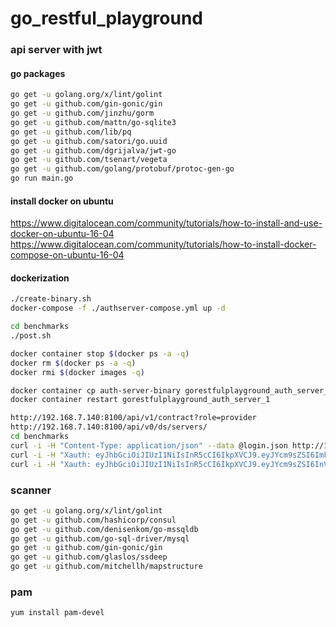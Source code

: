# go\_restful\_playground

### api server with jwt

#### go packages
```bash
go get -u golang.org/x/lint/golint
go get -u github.com/gin-gonic/gin
go get -u github.com/jinzhu/gorm
go get -u github.com/mattn/go-sqlite3
go get -u github.com/lib/pq
go get -u github.com/satori/go.uuid
go get -u github.com/dgrijalva/jwt-go
go get -u github.com/tsenart/vegeta
go get -u github.com/golang/protobuf/protoc-gen-go
go run main.go
```
#### install docker on ubuntu
https://www.digitalocean.com/community/tutorials/how-to-install-and-use-docker-on-ubuntu-16-04
https://www.digitalocean.com/community/tutorials/how-to-install-docker-compose-on-ubuntu-16-04

#### dockerization
```bash
./create-binary.sh
docker-compose -f ./authserver-compose.yml up -d

cd benchmarks
./post.sh

docker container stop $(docker ps -a -q)
docker rm $(docker ps -a -q)
docker rmi $(docker images -q)
```

```bash
docker container cp auth-server-binary gorestfulplayground_auth_server_1:/
docker container restart gorestfulplayground_auth_server_1
```

```bash
http://192.168.7.140:8100/api/v1/contract?role=provider
http://192.168.7.140:8100/api/v0/ds/servers/
cd benchmarks
curl -i -H "Content-Type: application/json" --data @login.json http://192.168.7.140:8100/api/v1/login/
curl -i -H "Xauth: eyJhbGciOiJIUzI1NiIsInR5cCI6IkpXVCJ9.eyJYcm9sZSI6ImFkbWluIiwiWHVzZXIiOiJoZWxpb3MifQ.lNA0CQiMmdF40rmwEpKFBmzTUYfhtaIwQiNuPNdIKc0" -H "Content-Type: application/json" http://192.168.7.140:8100/api/v0/ds/services
curl -i -H "Xauth: eyJhbGciOiJIUzI1NiIsInR5cCI6IkpXVCJ9.eyJYcm9sZSI6InVzZXIiLCJYdXNlciI6InRpbSJ9.9JuBN2dHXgk_0krlqq-qc9s1fVXmJlzdUvZdkfUbme4" -H "Content-Type: application/json" http://192.168.7.140:8100/api/v0/ds/services
```

### scanner
```bash
go get -u golang.org/x/lint/golint
go get -u github.com/hashicorp/consul
go get -u github.com/denisenkom/go-mssqldb
go get -u github.com/go-sql-driver/mysql
go get -u github.com/gin-gonic/gin
go get -u github.com/glaslos/ssdeep
go get -u github.com/mitchellh/mapstructure
```

### pam
```bash
yum install pam-devel
```
